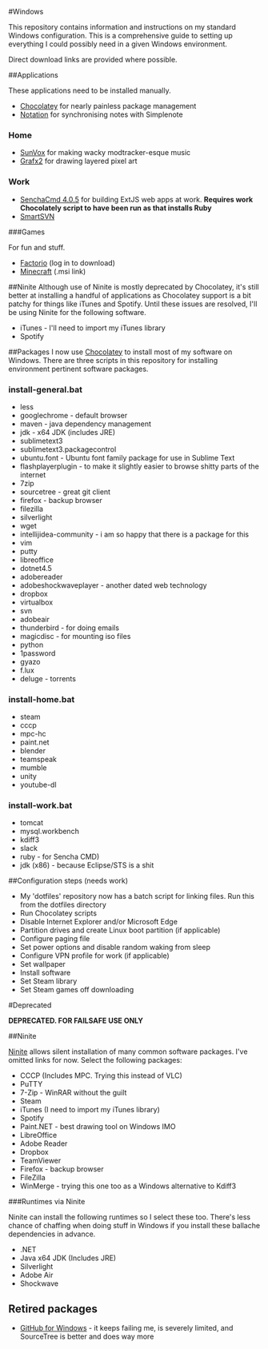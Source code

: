 #Windows

This repository contains information and instructions on my standard Windows configuration. This is a comprehensive guide to setting up everything I could possibly need in a given Windows environment.

Direct download links are provided where possible.

##Applications

These applications need to be installed manually.

- [Chocolatey](https://chocolatey.org/) for nearly painless package management
- [Notation](http://getnotation.com/) for synchronising notes with Simplenote

### Home
- [SunVox](http://www.warmplace.ru/soft/sunvox/) for making wacky modtracker-esque music
- [Grafx2](https://code.google.com/p/grafx2/downloads/list?can=2&q=label%3AOpSys-Windows+label%3ARelease-2.4) for drawing layered pixel art

### Work
- [SenchaCmd 4.0.5](https://cdn.sencha.com/cmd/4.0.5.87/SenchaCmd-4.0.5.87-windows.exe.zip) for building ExtJS web apps at work. **Requires work Chocolately script to have been run as that installs Ruby**
- [SmartSVN](http://www.smartsvn.com/)

###Games

For fun and stuff.

- [Factorio](https://www.factorio.com/login) (log in to download)
- [Minecraft](https://launcher.mojang.com/download/MinecraftInstaller.msi) (.msi link)

##Ninite
Although use of Ninite is mostly deprecated by Chocolatey, it's still better at installing a handful of applications as Chocolatey support is a bit patchy for things like iTunes and Spotify. Until these issues are resolved, I'll be using Ninite for the following software.

- iTunes - I'll need to import my iTunes library
- Spotify

##Packages
I now use [Chocolatey](https://chocolatey.org/) to install most of my software on Windows. There are three scripts in this repository for installing environment pertinent software packages.

### install-general.bat
- less
- googlechrome - default browser
- maven - java dependency management
- jdk - x64 JDK (includes JRE)
- sublimetext3 
- sublimetext3.packagecontrol 
- ubuntu.font - Ubuntu font family package for use in Sublime Text
- flashplayerplugin - to make it slightly easier to browse shitty parts of the internet
- 7zip
- sourcetree - great git client
- firefox - backup browser
- filezilla 
- silverlight 
- wget 
- intellijidea-community - i am so happy that there is a package for this
- vim 
- putty 
- libreoffice 
- dotnet4.5 
- adobereader
- adobeshockwaveplayer - another dated web technology
- dropbox 
- virtualbox 
- svn 
- adobeair 
- thunderbird - for doing emails
- magicdisc - for mounting iso files
- python 
- 1password 
- gyazo 
- f.lux 
- deluge - torrents

### install-home.bat
- steam
- cccp
- mpc-hc
- paint.net
- blender
- teamspeak
- mumble
- unity
- youtube-dl

### install-work.bat
- tomcat 
- mysql.workbench
- kdiff3 
- slack 
- ruby - for Sencha CMD)
- jdk (x86) - because Eclipse/STS is a shit

##Configuration steps (needs work)

- My 'dotfiles' repository now has a batch script for linking files. Run this from the dotfiles directory
- Run Chocolatey scripts
- Disable Internet Explorer and/or Microsoft Edge
- Partition drives and create Linux boot partition (if applicable)
- Configure paging file
- Set power options and disable random waking from sleep
- Configure VPN profile for work (if applicable)
- Set wallpaper
- Install software
- Set Steam library
- Set Steam games off downloading

#Deprecated

**DEPRECATED. FOR FAILSAFE USE ONLY**

##Ninite

[Ninite](http://www.ninite.com) allows silent installation of many common software packages. I've omitted links for now. Select the following packages:

- CCCP (Includes MPC. Trying this instead of VLC)
- PuTTY
- 7-Zip - WinRAR without the guilt
- Steam
- iTunes (I need to import my iTunes library)
- Spotify
- Paint.NET - best drawing tool on Windows IMO
- LibreOffice
- Adobe Reader
- Dropbox
- TeamViewer
- Firefox - backup browser
- FileZilla
- WinMerge - trying this one too as a Windows alternative to Kdiff3

###Runtimes via Ninite

Ninite can install the following runtimes so I select these too. There's less chance of chaffing when doing stuff in Windows if you install these ballache dependencies in advance.

- .NET
- Java x64 JDK (Includes JRE)
- Silverlight
- Adobe Air
- Shockwave

## Retired packages
- [GitHub for Windows](https://desktop.github.com/) - it keeps failing me, is severely limited, and SourceTree is better and does way more